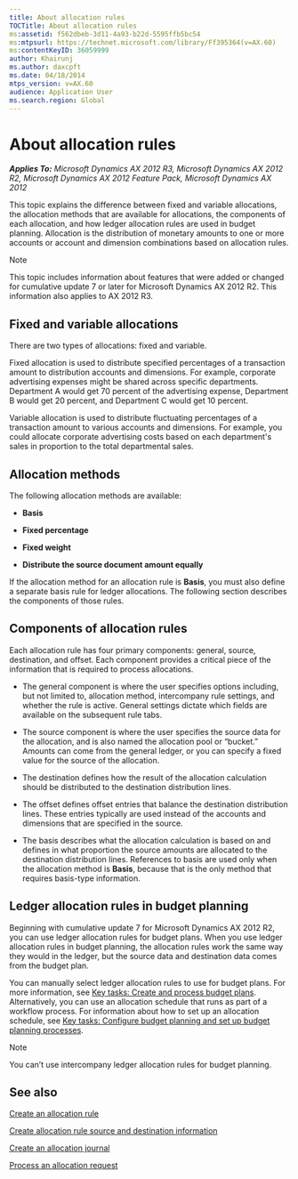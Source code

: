 ```yaml
---
title: About allocation rules
TOCTitle: About allocation rules
ms:assetid: f562dbeb-3d11-4a93-b22d-5595ffb5bc54
ms:mtpsurl: https://technet.microsoft.com/library/Ff395364(v=AX.60)
ms:contentKeyID: 36059999
author: Khairunj
ms.author: daxcpft
ms.date: 04/18/2014
mtps_version: v=AX.60
audience: Application User
ms.search.region: Global
---
```


# About allocation rules 


_**Applies To:** Microsoft Dynamics AX 2012 R3, Microsoft Dynamics AX 2012 R2, Microsoft Dynamics AX 2012 Feature Pack, Microsoft Dynamics AX 2012_

This topic explains the difference between fixed and variable allocations, the allocation methods that are available for allocations, the components of each allocation, and how ledger allocation rules are used in budget planning. Allocation is the distribution of monetary amounts to one or more accounts or account and dimension combinations based on allocation rules.


> [!NOTE]
> <P>This topic includes information about features that were added or changed for cumulative update 7 or later for Microsoft Dynamics AX 2012 R2. This information also applies to AX 2012 R3.</P>



## Fixed and variable allocations

There are two types of allocations: fixed and variable.

Fixed allocation is used to distribute specified percentages of a transaction amount to distribution accounts and dimensions. For example, corporate advertising expenses might be shared across specific departments. Department A would get 70 percent of the advertising expense, Department B would get 20 percent, and Department C would get 10 percent.

Variable allocation is used to distribute fluctuating percentages of a transaction amount to various accounts and dimensions. For example, you could allocate corporate advertising costs based on each department's sales in proportion to the total departmental sales.

## Allocation methods

The following allocation methods are available:

  - **Basis**

  - **Fixed percentage**

  - **Fixed weight**

  - **Distribute the source document amount equally**

If the allocation method for an allocation rule is **Basis**, you must also define a separate basis rule for ledger allocations. The following section describes the components of those rules.

## Components of allocation rules

Each allocation rule has four primary components: general, source, destination, and offset. Each component provides a critical piece of the information that is required to process allocations.

  - The general component is where the user specifies options including, but not limited to, allocation method, intercompany rule settings, and whether the rule is active. General settings dictate which fields are available on the subsequent rule tabs.

  - The source component is where the user specifies the source data for the allocation, and is also named the allocation pool or “bucket.” Amounts can come from the general ledger, or you can specify a fixed value for the source of the allocation.

  - The destination defines how the result of the allocation calculation should be distributed to the destination distribution lines.

  - The offset defines offset entries that balance the destination distribution lines. These entries typically are used instead of the accounts and dimensions that are specified in the source.

  - The basis describes what the allocation calculation is based on and defines in what proportion the source amounts are allocated to the destination distribution lines. References to basis are used only when the allocation method is **Basis**, because that is the only method that requires basis-type information.

## Ledger allocation rules in budget planning

Beginning with cumulative update 7 for Microsoft Dynamics AX 2012 R2, you can use ledger allocation rules for budget plans. When you use ledger allocation rules in budget planning, the allocation rules work the same way they would in the ledger, but the source data and destination data comes from the budget plan.

You can manually select ledger allocation rules to use for budget plans. For more information, see [Key tasks: Create and process budget plans](key-tasks-create-and-process-budget-plans.md). Alternatively, you can use an allocation schedule that runs as part of a workflow process. For information about how to set up an allocation schedule, see [Key tasks: Configure budget planning and set up budget planning processes](key-tasks-configure-budget-planning-and-set-up-budget-planning-processes.md).


> [!NOTE]
> <P>You can’t use intercompany ledger allocation rules for budget planning.</P>



## See also

[Create an allocation rule](create-an-allocation-rule.md)

[Create allocation rule source and destination information](create-allocation-rule-source-and-destination-information.md)

[Create an allocation journal](create-an-allocation-journal.md)

[Process an allocation request](process-an-allocation-request.md)

  


